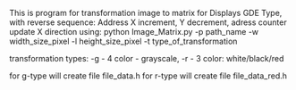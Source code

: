 This is program for transformation image to matrix for Displays GDE Type, with reverse sequence:
Address X increment, Y decrement, adress counter update X direction
using:
python Image_Matrix.py -p path_name -w width_size_pixel -l height_size_pixel 
-t type_of_transformation

transformation types:
-g - 4 color - grayscale,
-r - 3 color: white/black/red


for g-type will create file file_data.h
for r-type will create file file_data_red.h
